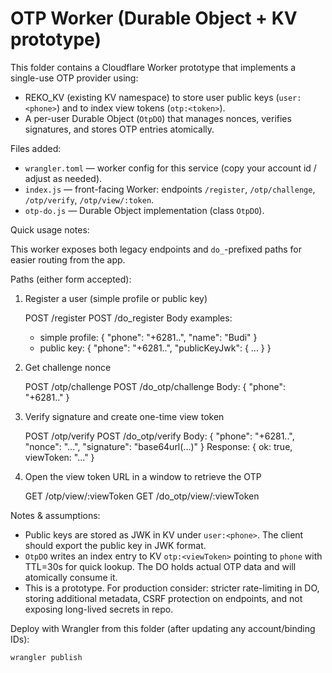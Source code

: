 # OTP Worker (Durable Object + KV prototype)

This folder contains a Cloudflare Worker prototype that implements a single-use OTP provider using:

- REKO_KV (existing KV namespace) to store user public keys (`user:<phone>`) and to index view tokens (`otp:<token>`).
- A per-user Durable Object (`OtpDO`) that manages nonces, verifies signatures, and stores OTP entries atomically.

Files added:
- `wrangler.toml` — worker config for this service (copy your account id / adjust as needed).
- `index.js` — front-facing Worker: endpoints `/register`, `/otp/challenge`, `/otp/verify`, `/otp/view/:token`.
- `otp-do.js` — Durable Object implementation (class `OtpDO`).

Quick usage notes:


This worker exposes both legacy endpoints and `do_`-prefixed paths for easier routing from the app.

Paths (either form accepted):

1. Register a user (simple profile or public key)

   POST /register
   POST /do_register
   Body examples:
   - simple profile: { "phone": "+6281..", "name": "Budi" }
   - public key: { "phone": "+6281..", "publicKeyJwk": { ... } }

2. Get challenge nonce

   POST /otp/challenge
   POST /do_otp/challenge
   Body: { "phone": "+6281.." }

3. Verify signature and create one-time view token

   POST /otp/verify
   POST /do_otp/verify
   Body: { "phone": "+6281..", "nonce": "...", "signature": "base64url(...)" }
   Response: { ok: true, viewToken: "..." }

4. Open the view token URL in a window to retrieve the OTP

   GET /otp/view/:viewToken
   GET /do_otp/view/:viewToken

Notes & assumptions:
- Public keys are stored as JWK in KV under `user:<phone>`. The client should export the public key in JWK format.
- `OtpDO` writes an index entry to KV `otp:<viewToken>` pointing to `phone` with TTL=30s for quick lookup. The DO holds actual OTP data and will atomically consume it.
- This is a prototype. For production consider: stricter rate-limiting in DO, storing additional metadata, CSRF protection on endpoints, and not exposing long-lived secrets in repo.

Deploy with Wrangler from this folder (after updating any account/binding IDs):

```
wrangler publish
```
